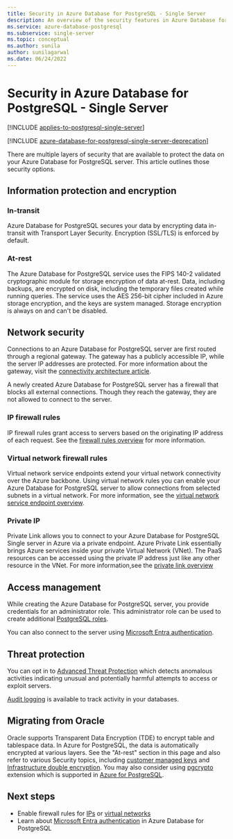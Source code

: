 ```yaml
---
title: Security in Azure Database for PostgreSQL - Single Server
description: An overview of the security features in Azure Database for PostgreSQL - Single Server.
ms.service: azure-database-postgresql
ms.subservice: single-server
ms.topic: conceptual
ms.author: sunila
author: sunilagarwal
ms.date: 06/24/2022
---
```


# Security in Azure Database for PostgreSQL - Single Server

[!INCLUDE [applies-to-postgresql-single-server](../includes/applies-to-postgresql-single-server.md)]

[!INCLUDE [azure-database-for-postgresql-single-server-deprecation](../includes/azure-database-for-postgresql-single-server-deprecation.md)]

There are multiple layers of security that are available to protect the data on your Azure Database for PostgreSQL server. This article outlines those security options.

## Information protection and encryption

### In-transit

Azure Database for PostgreSQL secures your data by encrypting data in-transit with Transport Layer Security. Encryption (SSL/TLS) is enforced by default.

### At-rest

The Azure Database for PostgreSQL service uses the FIPS 140-2 validated cryptographic module for storage encryption of data at-rest. Data, including backups, are encrypted on disk, including the temporary files created while running queries. The service uses the AES 256-bit cipher included in Azure storage encryption, and the keys are system managed. Storage encryption is always on and can't be disabled.

## Network security

Connections to an Azure Database for PostgreSQL server are first routed through a regional gateway. The gateway has a publicly accessible IP, while the server IP addresses are protected. For more information about the gateway, visit the [connectivity architecture article](concepts-connectivity-architecture.md).

A newly created Azure Database for PostgreSQL server has a firewall that blocks all external connections. Though they reach the gateway, they are not allowed to connect to the server.

### IP firewall rules

IP firewall rules grant access to servers based on the originating IP address of each request. See the [firewall rules overview](concepts-firewall-rules.md) for more information.

### Virtual network firewall rules

Virtual network service endpoints extend your virtual network connectivity over the Azure backbone. Using virtual network rules you can enable your Azure Database for PostgreSQL server to allow connections from selected subnets in a virtual network. For more information, see the [virtual network service endpoint overview](concepts-data-access-and-security-vnet.md).

### Private IP

Private Link allows you to connect to your Azure Database for PostgreSQL Single server in Azure via a private endpoint. Azure Private Link essentially brings Azure services inside your private Virtual Network (VNet). The PaaS resources can be accessed using the private IP address just like any other resource in the VNet. For more information,see the [private link overview](concepts-data-access-and-security-private-link.md)

## Access management

While creating the Azure Database for PostgreSQL server, you provide credentials for an administrator role. This administrator role can be used to create additional [PostgreSQL roles](https://www.postgresql.org/docs/current/user-manag.html).

You can also connect to the server using [Microsoft Entra authentication](concepts-azure-ad-authentication.md).

## Threat protection

You can opt in to [Advanced Threat Protection](/azure/defender-for-cloud/defender-for-databases-introduction) which detects anomalous activities indicating unusual and potentially harmful attempts to access or exploit servers.

[Audit logging](concepts-audit.md) is available to track activity in your databases.

## Migrating from Oracle

Oracle supports Transparent Data Encryption (TDE) to encrypt table and tablespace data. In Azure for PostgreSQL, the data is automatically encrypted at various layers. See the "At-rest" section in this page and also refer to various Security topics, including [customer managed keys](./concepts-data-encryption-postgresql.md) and [Infrastructure double encryption](./concepts-infrastructure-double-encryption.md). You may also consider using [pgcrypto](https://www.postgresql.org/docs/11/pgcrypto.html) extension which is supported in [Azure for PostgreSQL](./concepts-extensions.md).

## Next steps

- Enable firewall rules for [IPs](concepts-firewall-rules.md) or [virtual networks](concepts-data-access-and-security-vnet.md)
- Learn about [Microsoft Entra authentication](concepts-azure-ad-authentication.md) in Azure Database for PostgreSQL
